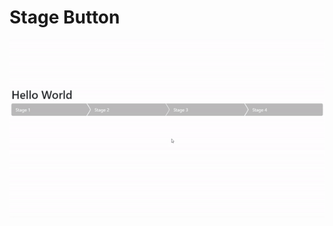 # Stage Button
![alt text](https://github.com/dev-dmadan/StageButton/blob/master/ezgif-2-c2b8ea747ce5.gif?raw=true)
